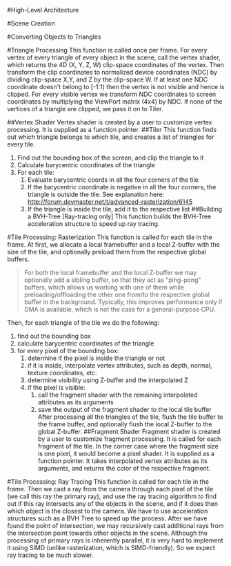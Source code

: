 #High-Level Architecture

#Scene Creation


#Converting Objects to Triangles

#Triangle Processing
This function is called once per frame.
For every vertex of every triangle of every object in the scene,
call the vertex shader, which returns the 4D (X, Y, Z, W)
clip-space coordinates of the vertex.
Then transform the clip coordinates to normalized device
coordinates (NDC) by dividing clip-space X,Y, and Z
by the clip-space W. If at least one NDC
coordinate doesn't belong to [-1:1) then the vertex is not visible and 
hence is clipped.
For every visible vertex we transform NDC coordinates to screen
coordinates by multiplying the ViewPort matrix (4x4) by NDC.
If none of the vertices of a triangle are clipped, we pass it on to
Tiler.

##Vertex Shader
Vertex shader is created by a user to customize vertex processing.
It is supplied as a function pointer.
##Tiler
This function finds out which triangle belongs to
which tile, and creates a list of triangles for every tile.
1. Find out the bounding box of the screen, and clip the triangle to it
2. Calculate barycentric coordinates of the triangle
3. For each tile:
   1. Evaluate barycentric coords in all the four corners of the tile
   2. If the barycentric coordinate is negative in all the four corners,
   the triangle is outside the tile. See explanation here:
   http://forum.devmaster.net/t/advanced-rasterization/6145
   3. If the triangle is inside the tile, add it to the respective list
##Building a BVH-Tree
[Ray-tracing only] This function builds the BVH-Tree acceleration
structure to speed up ray tracing.

#Tile Processing: Rasterization
This function is called for each tile in the frame.
At first, we allocate a local framebuffer and a local Z-buffer with the
size of the tile, and optionally preload them from the 
respective global buffers.
>For both the local framebuffer and the local Z-buffer we may
optionally add a sibling buffer, so that they act as "ping-pong" buffers,
which allows us working with one of them while preloading/offloading
> the other one from/to the respective global buffer in the
> background. Typically, this improves performance
only if DMA is available, which is not the case for a general-purpose
CPU.

Then, for each triangle of the tile we do the following:
1. find out the bounding box
2. calculate barycentric coordinates of the triangle
3. for every pixel of the bounding box:
   1. determine if the pixel is inside the triangle or not
   2. if it is inside, interpolate vertex attributes, 
   such as depth, normal, texture coordinates, etc.
   3. determine visibility using Z-buffer and the interpolated Z
   4. if the pixel is visible:
      1. call the fragment shader with
      the remaining interpolated attributes as its arguments
      2. save the output of the fragment shader to the local
      tile buffer
After processing all the triangles of the tile, flush the tile
buffer to the frame buffer, and optionally flush the local Z-buffer
to the global Z-buffer.
##Fragment Shader
Fragment shader is created by a user to customize fragment processing.
It is called for each fragment of the tile. In the corner case where
the fragment size is one pixel, it would become a pixel shader.
It is supplied as a function pointer. It takes interpolated vertex
attributes as its arguments, and returns the color of the respective
fragment.

#Tile Processing: Ray Tracing
This function is called for each tile in the frame. Then we cast a
ray from the camera through each pixel of the tile (we call this ray
the primary ray), and use the
ray tracing algorithm to find out if this ray intersects any of the
objects in the scene, and if it does then which object is the closest
to the camera. We have to use acceleration structures such as a BVH Tree
to speed up the process. After we have found the point of intersection,
we may recursively cast additional rays
from the intersection point towards other objects in the scene.
Although the processing of primary rays is inherently parallel,
it is very hard to implement it using SIMD (unlike rasterization, which
is SIMD-friendly). So we expect ray tracing to be much slower.